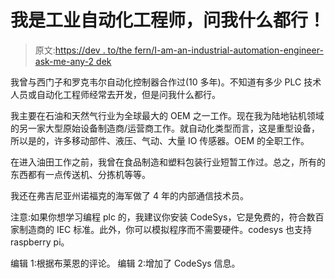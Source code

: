 # 我是工业自动化工程师，问我什么都行！

> 原文:[https://dev . to/the fern/I-am-an-industrial-automation-engineer-ask-me-any-2 dek](https://dev.to/thefern/i-am-an-industrial-automation-engineer-ask-me-anything-2dek)

我曾与西门子和罗克韦尔自动化控制器合作过(10 多年)。不知道有多少 PLC 技术人员或自动化工程师经常去开发，但是问我什么都行。

我主要在石油和天然气行业为全球最大的 OEM 之一工作。现在我为陆地钻机领域的另一家大型原始设备制造商/运营商工作。就自动化类型而言，这是重型设备，所以是的，许多移动部件、液压、气动、大量 IO 传感器。OEM 的全职工作。

在进入油田工作之前，我曾在食品制造和塑料包装行业短暂工作过。总之，所有的东西都有一点传送机、分拣机等等。

我还在弗吉尼亚州诺福克的海军做了 4 年的内部通信技术员。

注意:如果你想学习编程 plc 的，我建议你安装 CodeSys，它是免费的，符合数百家制造商的 IEC 标准。此外，你可以模拟程序而不需要硬件。codesys 也支持 raspberry pi。

编辑 1:根据布莱恩的评论。
编辑 2:增加了 CodeSys 信息。